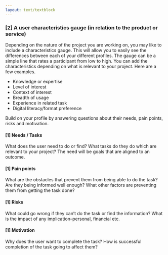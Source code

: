 ```yaml
---
layout: text/textblock
---
```


### [2] A user characteristics gauge (in relation to the product or service)
Depending on the nature of the project you are working on, you may like to include a characteristics gauge. This will allow you to easily see the differences between each of your different profiles. The gauge can be a simple line that rates a participant from low to high. You can add the characteristics depending on what is relevant to your project. Here are a few examples.
  * Knowledge or expertise
  * Level of interest
  * Context of interest
  * Breadth of usage 
  * Experience in related task
  * Digital literacy/format preference 

Build on your profile by answering questions about their needs, pain points, risks and motivation.

#### [1] Needs / Tasks
What does the user need to do or find? What tasks do they do which are relevant to your project? The need will be goals that are aligned to an outcome.

#### [1] Pain points 
What are the obstacles that prevent them from being able to do the task? Are they being informed well enough? What other factors are preventing them from getting the task done?

#### [1] Risks
What could go wrong if they can’t do the task or find the information? What is the impact of any implication–personal, financial etc.

#### [1] Motivation
Why does the user want to complete the task? How is successful completion of the task going to affect them?
